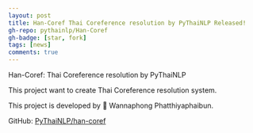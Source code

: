 ```yaml
---
layout: post
title: Han-Coref Thai Coreference resolution by PyThaiNLP Released!
gh-repo: pythainlp/Han-Coref
gh-badge: [star, fork]
tags: [news]
comments: true
---
```


Han-Coref: Thai Coreference resolution by PyThaiNLP

This project want to create Thai Coreference resolution system.

This project is developed by 🪿 Wannaphong Phatthiyaphaibun.

GitHub: [PyThaiNLP/han-coref](https://github.com/PyThaiNLP/han-coref)
